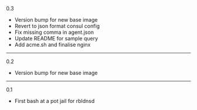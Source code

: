 0.3

* Version bump for new base image
* Revert to json format consul config
* Fix missing comma in agent.json
* Update README for sample query
* Add acme.sh and finalise nginx

---

0.2

* Version bump for new base image

---

0.1

* First bash at a pot jail for rbldnsd
